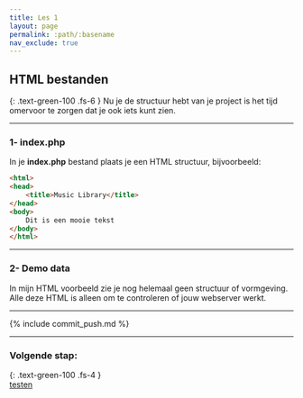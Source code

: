 ```yaml
---
title: Les 1
layout: page
permalink: :path/:basename
nav_exclude: true
---
```


## HTML bestanden
{: .text-green-100 .fs-6 }
Nu je de structuur hebt van je project is het tijd omervoor te zorgen dat je ook iets kunt zien. 

---
### 1- index.php
In je **index.php** bestand plaats je een HTML structuur, bijvoorbeeld:
```html
<html>
<head>
    <title>Music Library</title>
</head>
<body>
    Dit is een mooie tekst
</body>
</html>
```

---
### 2- Demo data
In mijn HTML voorbeeld zie je nog helemaal geen structuur of vormgeving.  
Alle deze HTML is alleen om te controleren of jouw webserver werkt.

---
{% include commit_push.md %}

---
### Volgende stap:
{: .text-green-100 .fs-4 }  
[testen](testen)